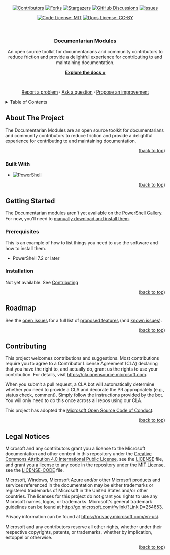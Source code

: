 <!-- markdownlint-disable MD041 MD033 MD034 -->
<!-- Enable navigation back to top of page -->
<a name="readme-top"></a>

<!-- PROJECT SHIELDS -->

<div align="center">

[![Contributors][14]][contributors-url]
[![Forks][15]][forks-url]
[![Stargazers][17]][stars-url]
[![GitHub Discussions][26]][discussions-url]
[![Issues][16]][issues-url]

</div>

<div align="center">

[![Code License: MIT][12]][license-code-url]
[![Docs License: CC-BY][13]][license-docs-url]

</div>

<br />
<div align="center">
  <!--
  <a href="https://github.com/microsoft/Documentarian">
    <img src="images/logo.png" alt="Logo" width="80" height="80">
  </a>
  -->
  <h3 align="center">Documentarian Modules</h3>

An open source toolkit for documentarians and community contributors to reduce friction and provide
a delightful experience for contributing to and maintaining documentation.

[**Explore the docs »**][h0]

<br />

[Report a problem][h1] · [Ask a question][h2] · [Propose an improvement][h3]

</div>

<!-- TABLE OF CONTENTS -->
<details>
<summary>Table of Contents</summary>

1. [About the Project](#about-the-project)
   - [Built With](#built-with)
1. [Getting Started](#getting-started)
   - [Prerequisites](#prerequisites)
   - [Installation](#installation)
1. [Roadmap](#roadmap)
1. [Contributing](#contributing)
1. [Legal Notices](#legal-notices)

</details>

## About The Project

The Documentarian Modules are an open source toolkit for documentarians and community contributors
to reduce friction and provide a delightful experience for contributing to and maintaining
documentation.

<p align="right">(<a href="#readme-top">back to top</a>)</p>

### Built With

<!--
This section should list any major frameworks/libraries used to bootstrap your project. Leave any
add-ons/plugins for the acknowledgements section.
-->

- [![PowerShell][11]][pwsh-url]

<p align="right">(<a href="#readme-top">back to top</a>)</p>

## Getting Started

The Documentarian modules aren't yet available on the [PowerShell Gallery][22]. For now, you'll
need to [manually download and install them][27].

### Prerequisites

This is an example of how to list things you need to use the software and how to install them.

- PowerShell 7.2 or later

### Installation

Not yet available. See [Contributing][01]

<p align="right">(<a href="#readme-top">back to top</a>)</p>

<!--
## Usage

Use this space to show useful examples of how a project can be used. Additional screenshots, code
examples and demos work well in this space. You may also link to more resources.

For more examples, please refer to the Documentation.

<p align="right">(<a href="#readme-top">back to top</a>)</p>
-->

## Roadmap

See the [open issues][06] for a full list of [proposed features][08] (and [known issues][07]).

<p align="right">(<a href="#readme-top">back to top</a>)</p>

## Contributing

<!-- vale off -->

This project welcomes contributions and suggestions. Most contributions require you to agree to a
Contributor License Agreement (CLA) declaring that you have the right to, and actually do, grant us
the rights to use your contribution. For details, visit https://cla.opensource.microsoft.com.

When you submit a pull request, a CLA bot will automatically determine whether you need to provide
a CLA and decorate the PR appropriately (e.g., status check, comment). Simply follow the
instructions provided by the bot. You will only need to do this once across all repos using our
CLA.

This project has adopted the [Microsoft Open Source Code of Conduct][19].

<!-- vale on -->

<p align="right">(<a href="#readme-top">back to top</a>)</p>

## Legal Notices

<!-- vale off -->

Microsoft and any contributors grant you a license to the Microsoft documentation and other content
in this repository under the [Creative Commons Attribution 4.0 International Public License][02],
see the [LICENSE][23] file, and grant you a license to any code in the repository under the
[MIT License][21], see the [LICENSE-CODE][24] file.

Microsoft, Windows, Microsoft Azure and/or other Microsoft products and services referenced in the
documentation may be either trademarks or registered trademarks of Microsoft in the United States
and/or other countries. The licenses for this project do not grant you rights to use any Microsoft
names, logos, or trademarks. Microsoft's general trademark guidelines can be found at
http://go.microsoft.com/fwlink/?LinkID=254653.

Privacy information can be found at https://privacy.microsoft.com/en-us/.

Microsoft and any contributors reserve all other rights, whether under their respective copyrights,
patents, or trademarks, whether by implication, estoppel or otherwise.

<!-- vale on -->

<p align="right">(<a href="#readme-top">back to top</a>)</p>

<!--
## Contact

<p align="right">(<a href="#readme-top">back to top</a>)</p>
-->

<!--
## Acknowledgments

<p align="right">(<a href="#readme-top">back to top</a>)</p>
-->

<!-- Shield Link References -->
[contributors-url]: https://github.com/microsoft/Documentarian/graphs/contributors
[forks-url]: https://github.com/microsoft/Documentarian/network/members
[stars-url]: https://github.com/microsoft/Documentarian/stargazers
[issues-url]: https://github.com/microsoft/Documentarian/issues
[discussions-url]: https://github.com/microsoft/Documentarian/discussions
[license-code-url]: https://github.com/microsoft/Documentarian/blob/main/LICENSE-CODE
[license-docs-url]: https://github.com/microsoft/Documentarian/blob/main/LICENSE
[pwsh-url]: https://learn.microsoft.com/powershell
<!-- Heading Link References -->
[h0]: https://microsoft.github.io/Documentarian
[h1]: https://github.com/microsoft/Documentarian/issues/new?assignees=&labels=bug%2Cneeds-triage&template=code-bug.yml
[h2]: https://github.com/microsoft/Documentarian/discussions/new?category=q-a
[h3]: https://github.com/microsoft/Documentarian/discussions/new?category=code-proposals
<!-- Link References -->
[01]: #contributing
[02]: https://creativecommons.org/licenses/by/4.0/legalcode
[06]: https://github.com/microsoft/Documentarian/issues
[07]: https://github.com/microsoft/Documentarian/labels/bug
[08]: https://github.com/microsoft/Documentarian/discussions/categories/code-proposals
[11]: https://img.shields.io/badge/PowerShell-v7.2-blue?logo=powershell
[12]: https://img.shields.io/badge/License%20(Code)-MIT-green?style=for-the-badge
[13]: https://img.shields.io/badge/License%20(Docs)-CC--BY--4.0-green?style=for-the-badge
[14]: https://img.shields.io/github/contributors/microsoft/Documentarian?style=for-the-badge
[15]: https://img.shields.io/github/forks/microsoft/Documentarian.svg?style=for-the-badge
[16]: https://img.shields.io/github/issues/microsoft/Documentarian.svg?style=for-the-badge
[17]: https://img.shields.io/github/stars/microsoft/Documentarian.svg?style=for-the-badge
[19]: CODE_OF_CONDUCT.md
[21]: https://opensource.org/licenses/MIT
[22]: https://powershellgallery.com
[23]: LICENSE
[24]: LICENSE-CODE
[26]: https://img.shields.io/github/discussions/microsoft/Documentarian?style=for-the-badge
[27]: https://microsoft.github.io/Documentarian/docs/authoring/install-tools/

